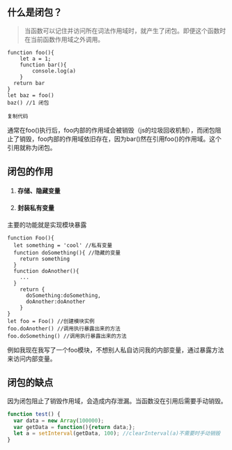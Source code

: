 ## 什么是闭包？

> 当函数可以记住并访问所在词法作用域时，就产生了闭包。即便这个函数时在当前函数作用域之外调用。

```
function foo(){
	let a = 1;
	function bar(){
		console.log(a)
	}
  return bar
}
let baz = foo()
baz() //1 闭包

复制代码
```

通常在foo()执行后，foo内部的作用域会被销毁（js的垃圾回收机制），而闭包阻止了销毁，foo内部的作用域依旧存在，因为bar()然在引用foo()的作用域。这个引用就称为闭包。

## 闭包的作用

1. #### 存储、隐藏变量

2. #### 封装私有变量

主要的功能就是实现模块暴露

```
function Foo(){
  let something = 'cool' //私有变量
  function doSomething(){ //隐藏的变量
    return something
  }
  function doAnother(){
    ...
  }
    return {
      doSomething:doSomething,
      doAnother:doAnother
    }
}
let foo = Foo() //创建模块实例
foo.doAnother() //调用执行暴露出来的方法
foo.doSomething() //调用执行暴露出来的方法
```

例如我现在我写了一个foo模块，不想别人私自访问我的内部变量，通过暴露方法来访问内部变量。

## 闭包的缺点

因为闭包阻止了销毁作用域，会造成内存泄漏。当函数没在引用后需要手动销毁。

```js
function test() {
  var data = new Array(100000); 
  var getData = function(){return data;};
  let a = setInterval(getData, 100); //clearInterval(a)不需要时手动销毁
}
```